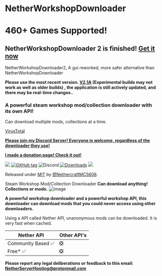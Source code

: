 # NetherWorkshopDownloader
# 460+ Games Supported!
## NetherWorkshopDownloader 2 is finished! [Get it now](https://github.com/NethercraftMC5608/NetherWorkshopDownloader/releases/) 
NetherWorkshopDownloader2, A gui reworked, more safer alternative than NetherWorkshopDownloader

**Please use the most recent version. [V2.1A](https://github.com/NethercraftMC5608/NetherWorkshopDownloader/releases/tag/V2.1A) (Experimental builds may not work as well as older builds) , the application is still actively updated, and there may be real-time changes..**

### A powerful steam workshop mod/collection downloader with its own API!
Can download multiple mods, collections at a time.

[VirusTotal](https://github.com/NethercraftMC5608/NetherWorkshopDownloader/wiki/Virus-explaination)

**[Please join my Discord Server! Everyone is welcome, regardless of the downloader they use!](https://discord.gg/hakxEpem48)**


**[I made a donation page! Check it out!](https://github.com/NethercraftMC5608/NetherWorkshopDownloader/wiki/Donate!)**

<a href="https://github.com/NethercraftMC5608/NetherWorkshopDownloader/wiki/Donate!"><img src="https://img.shields.io/static/v1?label=Donate&message=Support%20Me!&color=red&style=for-the-badge"></a>
[![GitHub tag](https://img.shields.io/github/tag/NethercraftMC5608/NethersWorkshopDownloader?include_prereleases=&sort=semver&color=blue)](https://github.com/NethercraftMC5608/NethersWorkshopDownloader/releases/)
![Discord](https://img.shields.io/discord/1023539576821780481?label=Discord&style=flat-square)
[![Downloads](https://img.shields.io/github/downloads/NethercraftMC5608/NethersWorkshopDownloader/total?style=flat-square)](#downloads)
<a href="https://github.com/NethercraftMC5608/NethersWorkshopDownloader/wiki"><img src="https://img.shields.io/badge/View%20the%20Documentation-%20-blue?style=flat-square&link=https://github.com/NethercraftMC5608/NethersWorkshopDownloader/wiki"></a>

Released under [MIT](/LICENSE) by [@NethercraftMC5608](https://github.com/NethercraftMC5608).

Steam Workshop Mod/Collection Downloader
**Can download anything! Collections or mods.**
![image](https://user-images.githubusercontent.com/89841173/192072130-d5054f63-6c33-4971-b8fe-9b5930a6b802.png)


**A powerful workshop downloader and a powerful workshop API, this downloader can download mods that you could never access using other downloaders.**

Using a API called Nether API, unanonymous mods can be downloaded. It is very fast when cached.

| Nether API  | Other API's |
| ------------- | ------------- |
| Community Based ✅  | ❎|
| Free* ✅ | ❎|


**Please report any legal deliberations or feedback to this email: NetherServerHosting@protonmail.com**

